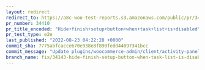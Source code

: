 ```yaml
---
layout: redirect
redirect_to: https://a8c-woo-test-reports.s3.amazonaws.com/public/pr/34410/e2e/index.html
pr_number: 34410
pr_title_encoded: "Hide+finish+setup+button+when+task+list+is+disabled"
pr_test_type: e2e
last_published: "2022-08-23 04:22:28 +0000"
commit_sha: 7775abfcacce670e938e8f890fedd44097341bcc
commit_message: "Update plugins/woocommerce-admin/client/activity-panel/activity-panel.js"
branch_name: fix/34143-hide-finish-setup-button-when-task-list-is-disabled
---
```


